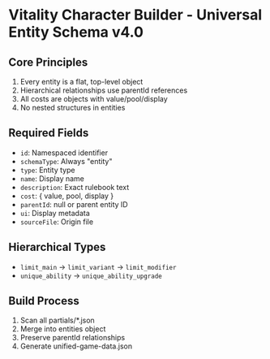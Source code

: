 # Vitality Character Builder - Universal Entity Schema v4.0

## Core Principles
1. Every entity is a flat, top-level object
2. Hierarchical relationships use parentId references
3. All costs are objects with value/pool/display
4. No nested structures in entities

## Required Fields
- `id`: Namespaced identifier
- `schemaType`: Always "entity"
- `type`: Entity type
- `name`: Display name
- `description`: Exact rulebook text
- `cost`: { value, pool, display }
- `parentId`: null or parent entity ID
- `ui`: Display metadata
- `sourceFile`: Origin file

## Hierarchical Types
- `limit_main` → `limit_variant` → `limit_modifier`
- `unique_ability` → `unique_ability_upgrade`

## Build Process
1. Scan all partials/*.json
2. Merge into entities object
3. Preserve parentId relationships
4. Generate unified-game-data.json